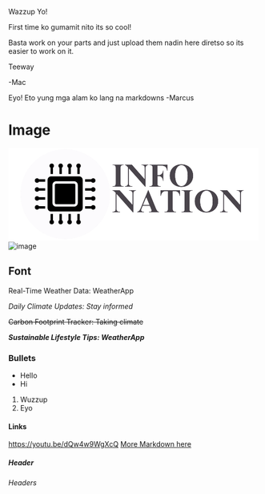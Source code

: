 Wazzup Yo!

First time ko gumamit nito its so cool!

Basta work on your parts and just upload them nadin here diretso so its easier to work on it.

Teeway

-Mac

Eyo! Eto yung mga alam ko lang na markdowns -Marcus


# Image
![image](/logo.png "Logo")
![image](/folder/image.png "Title of Image")

## Font
Real-Time Weather Data: WeatherApp

_Daily Climate Updates: Stay informed_

~~Carbon Footprint Tracker: Taking climate~~

**_Sustainable Lifestyle Tips: WeatherApp_**

### Bullets
- Hello
 - Hi

1. Wuzzup
2.   Eyo

#### Links
https://youtu.be/dQw4w9WgXcQ
[More Markdown here](https://github.com/adam-p/markdown-here/wiki/Markdown-Cheatsheet "Markdown Cheatsheet")

##### Header
###### Headers
